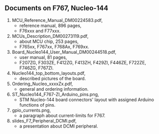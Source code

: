 ## Documents on F767, Nucleo-144

1. MCU_Reference_Manual_DM00224583.pdf,
   - reference manual, 896 pages,
   - F76xxx and F77xxx.
2. MCUs_Description_DM00273119.pdf,
   - about MCU chip, 253 pages,
   - F765xx, F767xx, F768Ax, F769xx.
3. Board_Nucleo144_User_Manual_DM00244518.pdf,
   - user manual, 81 pages,
   - F207ZG, F303ZE, F412ZG, F413ZH, F429ZI, F446ZE, F722ZE,  F746ZG, F767ZI.
4. Nucleo144_top_bottom_layouts.pdf,
   - described pictures of the board.
5. Ordering_Nucleo_xxxxZx.pdf,
   - general and ordering information.
6. ST_Nucleo144_F767-ZI_Arduino_pins.png,
   - STM Nucleo-144 board connectors' layout with assigned Arduino functions of pins.
7. gpio_currents.png,
   - a paragraph about current-limits for F767.
8. slides_F7_Peripheral_DCMI.pdf,
   - a presentation about DCMI peripheral.
